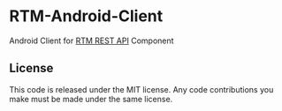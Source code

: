 # RTM-Android-Client
Android Client for [RTM REST API](https://github.com/rachwal/RTM-REST-API) Component

License
---------------
This code is released under the MIT license. Any code contributions you make must be made under the same license.